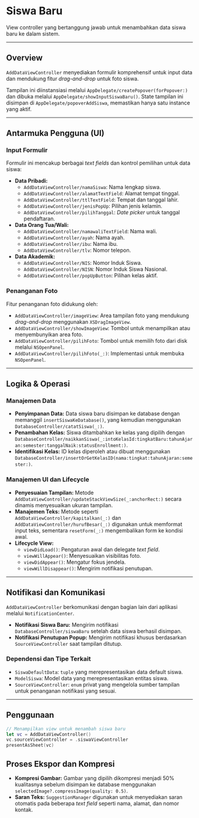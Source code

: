# Siswa Baru

View controller yang bertanggung jawab untuk menambahkan data siswa baru ke dalam sistem.

---

## Overview

``AddDataViewController`` menyediakan formulir komprehensif untuk input data dan mendukung fitur *drag-and-drop* untuk foto siswa.

Tampilan ini diinstansiasi melalui ``AppDelegate/createPopover(forPopover:)`` dan dibuka melalui ``AppDelegate/showInputSiswaBaru()``. State tampilan ini disimpan di ``AppDelegate/popoverAddSiswa``, memastikan hanya satu instance yang aktif.

---

## Antarmuka Pengguna (UI)

### Input Formulir

Formulir ini mencakup berbagai *text fields* dan kontrol pemilihan untuk data siswa:

* **Data Pribadi:**
    * ``AddDataViewController/namaSiswa``: Nama lengkap siswa.
    * ``AddDataViewController/alamatTextField``: Alamat tempat tinggal.
    * ``AddDataViewController/ttlTextField``: Tempat dan tanggal lahir.
    * ``AddDataViewController/jenisPopUp``: Pilihan jenis kelamin.
    * ``AddDataViewController/pilihTanggal``: *Date picker* untuk tanggal pendaftaran.
* **Data Orang Tua/Wali:**
    * ``AddDataViewController/namawaliTextField``: Nama wali.
    * ``AddDataViewController/ayah``: Nama ayah.
    * ``AddDataViewController/ibu``: Nama ibu.
    * ``AddDataViewController/tlv``: Nomor telepon.
* **Data Akademik:**
    * ``AddDataViewController/NIS``: Nomor Induk Siswa.
    * ``AddDataViewController/NISN``: Nomor Induk Siswa Nasional.
    * ``AddDataViewController/popUpButton``: Pilihan kelas aktif.

### Penanganan Foto

Fitur penanganan foto didukung oleh:
* ``AddDataViewController/imageView``: Area tampilan foto yang mendukung *drag-and-drop* menggunakan ``XSDragImageView``.
* ``AddDataViewController/showImageView``: Tombol untuk menampilkan atau menyembunyikan area foto.
* ``AddDataViewController/pilihFoto``: Tombol untuk memilih foto dari disk melalui `NSOpenPanel`.
* ``AddDataViewController/pilihFoto(_:)``: Implementasi untuk membuka `NSOpenPanel`.

---

## Logika & Operasi

### Manajemen Data
* **Penyimpanan Data:** Data siswa baru disimpan ke database dengan memanggil `insertSiswaKeDatabase()`, yang kemudian menggunakan ``DatabaseController/catatSiswa(_:)``.
* **Penambahan Kelas:** Siswa ditambahkan ke kelas yang dipilih dengan ``DatabaseController/naikkanSiswa(_:intoKelasId:tingkatBaru:tahunAjaran:semester:tanggalNaik:statusEnrollment:)``.
* **Identifikasi Kelas:** ID kelas diperoleh atau dibuat menggunakan ``DatabaseController/insertOrGetKelasID(nama:tingkat:tahunAjaran:semester:)``.

### Manajemen UI dan Lifecycle
* **Penyesuaian Tampilan:** Metode ``AddDataViewController/updateStackViewSize(_:anchorRect:)`` secara dinamis menyesuaikan ukuran tampilan.
* **Manajemen Teks:** Metode seperti ``AddDataViewController/kapitalkan(_:)`` dan ``AddDataViewController/hurufBesar(_:)`` digunakan untuk memformat input teks, sementara `resetForm(_:)` mengembalikan form ke kondisi awal.
* **Lifecycle View:**
    * `viewDidLoad()`: Pengaturan awal dan delegate *text field*.
    * `viewWillAppear()`: Menyesuaikan visibilitas foto.
    * `viewDidAppear()`: Mengatur fokus jendela.
    * `viewWillDisappear()`: Mengirim notifikasi penutupan.

---

## Notifikasi dan Komunikasi

``AddDataViewController`` berkomunikasi dengan bagian lain dari aplikasi melalui `NotificationCenter`.

* **Notifikasi Siswa Baru:** Mengirim notifikasi ``DatabaseController/siswaBaru`` setelah data siswa berhasil disimpan.
* **Notifikasi Penutupan Popup:** Mengirim notifikasi khusus berdasarkan `SourceViewController` saat tampilan ditutup.

### Dependensi dan Tipe Terkait
* ``SiswaDefaultData``: `tuple` yang merepresentasikan data default siswa.
* ``ModelSiswa``: Model data yang merepresentasikan entitas siswa.
* `SourceViewController`: `enum` privat yang mengelola sumber tampilan untuk penanganan notifikasi yang sesuai.

---

## Penggunaan

```swift
// Menampilkan view untuk menambah siswa baru
let vc = AddDataViewController()
vc.sourceViewController = .siswaViewController
presentAsSheet(vc)
``` 

## Proses Ekspor dan Kompresi

* **Kompresi Gambar:** Gambar yang dipilih dikompresi menjadi 50% kualitasnya sebelum disimpan ke database menggunakan `selectedImage?.compressImage(quality: 0.5)`.
* **Saran Teks:** ``SuggestionManager`` digunakan untuk menyediakan saran otomatis pada beberapa *text field* seperti nama, alamat, dan nomor kontak.
